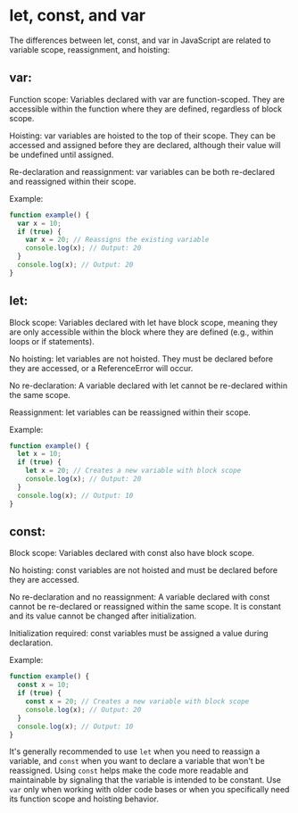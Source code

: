# let, const, and var

The differences between let, const, and var in JavaScript are related to variable scope, reassignment, and hoisting:

## var:

Function scope: Variables declared with var are function-scoped. They are accessible within the function where they are defined, regardless of block scope.

Hoisting: var variables are hoisted to the top of their scope. They can be accessed and assigned before they are declared, although their value will be undefined until assigned.

Re-declaration and reassignment: var variables can be both re-declared and reassigned within their scope.

Example:

```js
function example() {
  var x = 10;
  if (true) {
    var x = 20; // Reassigns the existing variable
    console.log(x); // Output: 20
  }
  console.log(x); // Output: 20
}
```

## let:

Block scope: Variables declared with let have block scope, meaning they are only accessible within the block where they are defined (e.g., within loops or if statements).

No hoisting: let variables are not hoisted. They must be declared before they are accessed, or a ReferenceError will occur.

No re-declaration: A variable declared with let cannot be re-declared within the same scope.

Reassignment: let variables can be reassigned within their scope.

Example:

```js
function example() {
  let x = 10;
  if (true) {
    let x = 20; // Creates a new variable with block scope
    console.log(x); // Output: 20
  }
  console.log(x); // Output: 10
}
```

## const:

Block scope: Variables declared with const also have block scope.

No hoisting: const variables are not hoisted and must be declared before they are accessed.

No re-declaration and no reassignment: A variable declared with const cannot be re-declared or reassigned within the same scope. It is constant and its value cannot be changed after initialization.

Initialization required: const variables must be assigned a value during declaration.

Example:

```js
function example() {
  const x = 10;
  if (true) {
    const x = 20; // Creates a new variable with block scope
    console.log(x); // Output: 20
  }
  console.log(x); // Output: 10
}
```

It's generally recommended to use `let` when you need to reassign a variable, and `const` when you want to declare a variable that won't be reassigned. Using `const` helps make the code more readable and maintainable by signaling that the variable is intended to be constant. Use `var` only when working with older code bases or when you specifically need its function scope and hoisting behavior.
